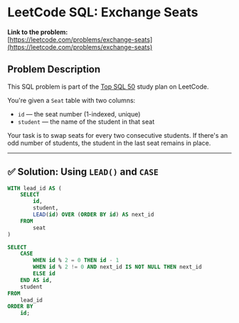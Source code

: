 # LeetCode SQL: Exchange Seats

**Link to the problem:**  
[https://leetcode.com/problems/exchange-seats](https://leetcode.com/problems/exchange-seats)

## Problem Description

This SQL problem is part of the [Top SQL 50](https://leetcode.com/study-plan/top-sql-50/) study plan on LeetCode.

You're given a `Seat` table with two columns:
- `id` — the seat number (1-indexed, unique)
- `student` — the name of the student in that seat

Your task is to swap seats for every two consecutive students. If there's an odd number of students, the student in the last seat remains in place.

---

## ✅ Solution: Using `LEAD()` and `CASE`

```sql
WITH lead_id AS (
    SELECT 
        id, 
        student, 
        LEAD(id) OVER (ORDER BY id) AS next_id
    FROM 
        seat
)

SELECT 
    CASE
        WHEN id % 2 = 0 THEN id - 1
        WHEN id % 2 != 0 AND next_id IS NOT NULL THEN next_id
        ELSE id
    END AS id,
    student
FROM 
    lead_id
ORDER BY 
    id;
